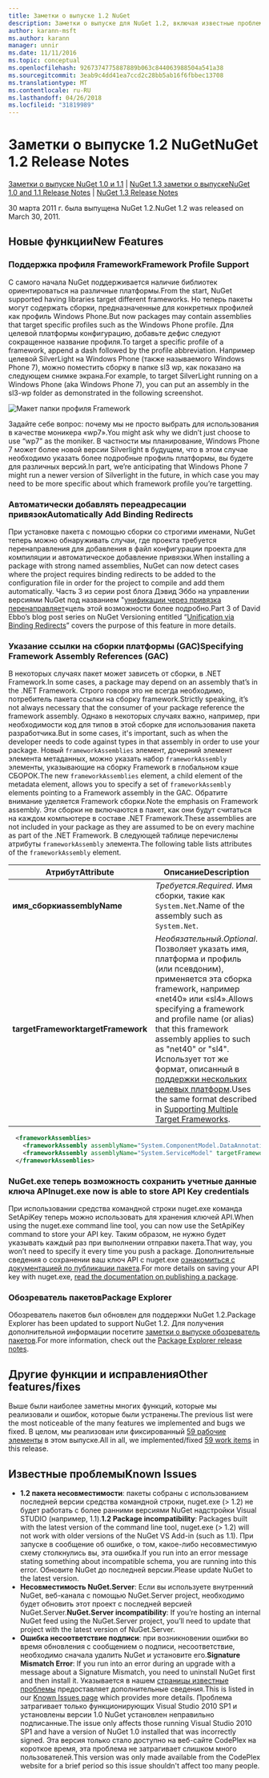 ```yaml
---
title: Заметки о выпуске 1.2 NuGet
description: Заметки о выпуске для NuGet 1.2, включая известные проблемы, исправленные ошибки, добавленные функции и DCR.
author: karann-msft
ms.author: karann
manager: unnir
ms.date: 11/11/2016
ms.topic: conceptual
ms.openlocfilehash: 9267374775887889b063c844063988504a541a38
ms.sourcegitcommit: 3eab9c4dd41ea7ccd2c28bb5ab16f6fbbec13708
ms.translationtype: MT
ms.contentlocale: ru-RU
ms.lasthandoff: 04/26/2018
ms.locfileid: "31819989"
---
```

# <a name="nuget-12-release-notes"></a><span data-ttu-id="41537-103">Заметки о выпуске 1.2 NuGet</span><span class="sxs-lookup"><span data-stu-id="41537-103">NuGet 1.2 Release Notes</span></span>

<span data-ttu-id="41537-104">[Заметки о выпуске NuGet 1.0 и 1.1](../release-notes/nuget-1.1.md) | [NuGet 1.3 заметки о выпуске](../release-notes/nuget-1.3.md)</span><span class="sxs-lookup"><span data-stu-id="41537-104">[NuGet 1.0 and 1.1 Release Notes](../release-notes/nuget-1.1.md) | [NuGet 1.3 Release Notes](../release-notes/nuget-1.3.md)</span></span>

<span data-ttu-id="41537-105">30 марта 2011 г. была выпущена NuGet 1.2.</span><span class="sxs-lookup"><span data-stu-id="41537-105">NuGet 1.2 was released on March 30, 2011.</span></span>

## <a name="new-features"></a><span data-ttu-id="41537-106">Новые функции</span><span class="sxs-lookup"><span data-stu-id="41537-106">New Features</span></span>

### <a name="framework-profile-support"></a><span data-ttu-id="41537-107">Поддержка профиля Framework</span><span class="sxs-lookup"><span data-stu-id="41537-107">Framework Profile Support</span></span>

<span data-ttu-id="41537-108">С самого начала NuGet поддерживается наличие библиотек ориентироваться на различные платформы.</span><span class="sxs-lookup"><span data-stu-id="41537-108">From the start, NuGet supported having libraries target different frameworks.</span></span> <span data-ttu-id="41537-109">Но теперь пакеты могут содержать сборки, предназначенные для конкретных профилей как профиль Windows Phone.</span><span class="sxs-lookup"><span data-stu-id="41537-109">But now packages may contain assemblies that target specific profiles such as the Windows Phone profile.</span></span> <span data-ttu-id="41537-110">Для целевой платформы конфигурацию, добавьте дефис следуют сокращенное название профиля.</span><span class="sxs-lookup"><span data-stu-id="41537-110">To target a specific profile of a framework, append a dash followed by the profile abbreviation.</span></span> <span data-ttu-id="41537-111">Например целевой SilverLight на Windows Phone (также называемого Windows Phone 7), можно поместить сборку в папке sl3 wp, как показано на следующем снимке экрана.</span><span class="sxs-lookup"><span data-stu-id="41537-111">For example, to target SilverLight running on a Windows Phone (aka Windows Phone 7), you can put an assembly in the sl3-wp folder as demonstrated in the following screenshot.</span></span>

![Макет папки профиля Framework](./media/framework-profile-support.png)

<span data-ttu-id="41537-113">Задайте себе вопрос: почему мы не просто выбрать для использования в качестве моникера «wp7».</span><span class="sxs-lookup"><span data-stu-id="41537-113">You might ask why we didn’t just choose to use “wp7” as the moniker.</span></span> <span data-ttu-id="41537-114">В частности мы планирование, Windows Phone 7 может более новой версии Silverlight в будущем, что в этом случае необходимо указать более подробные профиль платформы, вы будете для различных версий.</span><span class="sxs-lookup"><span data-stu-id="41537-114">In part, we’re anticipating that Windows Phone 7 might run a newer version of Silverlight in the future, in which case you may need to be more specific about which framework profile you’re targetting.</span></span>

### <a name="automatically-add-binding-redirects"></a><span data-ttu-id="41537-115">Автоматически добавлять переадресации привязок</span><span class="sxs-lookup"><span data-stu-id="41537-115">Automatically Add Binding Redirects</span></span>

<span data-ttu-id="41537-116">При установке пакета с помощью сборки со строгими именами, NuGet теперь можно обнаруживать случаи, где проекта требуется перенаправления для добавления в файл конфигурации проекта для компиляции и автоматическое добавление привязки.</span><span class="sxs-lookup"><span data-stu-id="41537-116">When installing a package with strong named assemblies, NuGet can now detect cases where the project requires binding redirects to be added to the configuration file in order for the project to compile and add them automatically.</span></span> <span data-ttu-id="41537-117">Часть 3 из серии post блога Дэвид Эббо на управлении версиями NuGet под названием "[унификации через привязка перенаправляет](http://blog.davidebbo.com/2011/01/nuget-versioning-part-3-unification-via.html)«цель этой возможности более подробно.</span><span class="sxs-lookup"><span data-stu-id="41537-117">Part 3 of David Ebbo’s blog post series on NuGet Versioning entitled “[Unification via Binding Redirects](http://blog.davidebbo.com/2011/01/nuget-versioning-part-3-unification-via.html)” covers the purpose of this feature in more details.</span></span>

<a name="framework-assembly-refs"></a>

### <a name="specifying-framework-assembly-references-gac"></a><span data-ttu-id="41537-118">Указание ссылки на сборки платформы (GAC)</span><span class="sxs-lookup"><span data-stu-id="41537-118">Specifying Framework Assembly References (GAC)</span></span>

<span data-ttu-id="41537-119">В некоторых случаях пакет может зависеть от сборки, в .NET Framework.</span><span class="sxs-lookup"><span data-stu-id="41537-119">In some cases, a package may depend on an assembly that’s in the .NET Framework.</span></span> <span data-ttu-id="41537-120">Строго говоря это не всегда необходимо, потребитель пакета ссылки на сборку framework.</span><span class="sxs-lookup"><span data-stu-id="41537-120">Strictly speaking, it’s not always necessary that the consumer of your package reference the framework assembly.</span></span> <span data-ttu-id="41537-121">Однако в некоторых случаях важно, например, при необходимости код для типов в этой сборке для использования пакета разработчика.</span><span class="sxs-lookup"><span data-stu-id="41537-121">But in some cases, it's important, such as when the developer needs to code against types in that assembly in order to use your package.</span></span> <span data-ttu-id="41537-122">Новый `frameworkAssemblies` элемент, дочерний элемент элемента метаданных, можно указать набор `frameworkAssembly` элементы, указывающие на сборку Framework в глобальном кэше СБОРОК.</span><span class="sxs-lookup"><span data-stu-id="41537-122">The new `frameworkAssemblies` element, a child element of the metadata element, allows you to specify a set of `frameworkAssembly` elements pointing to a Framework assembly in the GAC.</span></span> <span data-ttu-id="41537-123">Обратите внимание уделяется Framework сборки.</span><span class="sxs-lookup"><span data-stu-id="41537-123">Note the emphasis on Framework assembly.</span></span>
<span data-ttu-id="41537-124">Эти сборки не включаются в пакет, как они будут считаться на каждом компьютере в составе .NET Framework.</span><span class="sxs-lookup"><span data-stu-id="41537-124">These assemblies are not included in your package as they are assumed to be on every machine  as part of the .NET Framework.</span></span> <span data-ttu-id="41537-125">В следующей таблице перечислены атрибуты `frameworkAssembly` элемента.</span><span class="sxs-lookup"><span data-stu-id="41537-125">The following table lists attributes of the `frameworkAssembly` element.</span></span>


|<span data-ttu-id="41537-126">Атрибут</span><span class="sxs-lookup"><span data-stu-id="41537-126">Attribute</span></span> |<span data-ttu-id="41537-127">Описание</span><span class="sxs-lookup"><span data-stu-id="41537-127">Description</span></span>|
|----------------|-----------|
|<span data-ttu-id="41537-128">**имя_сборки**</span><span class="sxs-lookup"><span data-stu-id="41537-128">**assemblyName**</span></span>|<span data-ttu-id="41537-129">*Требуется*.</span><span class="sxs-lookup"><span data-stu-id="41537-129">*Required*.</span></span> <span data-ttu-id="41537-130">Имя сборки, такие как `System.Net`.</span><span class="sxs-lookup"><span data-stu-id="41537-130">Name of the assembly such as `System.Net`.</span></span>|
|<span data-ttu-id="41537-131">**targetFramework**</span><span class="sxs-lookup"><span data-stu-id="41537-131">**targetFramework**</span></span>|<span data-ttu-id="41537-132">*Необязательный*.</span><span class="sxs-lookup"><span data-stu-id="41537-132">*Optional*.</span></span> <span data-ttu-id="41537-133">Позволяет указать имя, платформа и профиль (или псевдоним), применяется эта сборка framework, например «net40» или «sl4».</span><span class="sxs-lookup"><span data-stu-id="41537-133">Allows specifying a framework and profile name (or alias) that this framework assembly applies to such as "net40" or "sl4".</span></span> <span data-ttu-id="41537-134">Использует тот же формат, описанный в [поддержки нескольких целевых платформ](../create-packages/supporting-multiple-target-frameworks.md).</span><span class="sxs-lookup"><span data-stu-id="41537-134">Uses the same format described in [Supporting Multiple Target Frameworks](../create-packages/supporting-multiple-target-frameworks.md).</span></span>|

```xml
  <frameworkAssemblies>
    <frameworkAssembly assemblyName="System.ComponentModel.DataAnnotations" targetFramework="net40" />
    <frameworkAssembly assemblyName="System.ServiceModel" targetFramework="net40" />
  </frameworkAssemblies>
```

### <a name="nugetexe-now-is-able-to-store-api-key-credentials"></a><span data-ttu-id="41537-135">NuGet.exe теперь возможность сохранить учетные данные ключа API</span><span class="sxs-lookup"><span data-stu-id="41537-135">nuget.exe now is able to store API Key credentials</span></span>

<span data-ttu-id="41537-136">При использовании средства командной строки nuget.exe команда SetApiKey теперь можно использовать для хранения ключей API.</span><span class="sxs-lookup"><span data-stu-id="41537-136">When using the nuget.exe command line tool, you can now use the SetApiKey command to store your API key.</span></span> <span data-ttu-id="41537-137">Таким образом, не нужно будет указывать каждый раз при выполнении отправки пакета.</span><span class="sxs-lookup"><span data-stu-id="41537-137">That way, you won’t need to specify it every time you push a package.</span></span> <span data-ttu-id="41537-138">Дополнительные сведения о сохранении ваш ключ API с nuget.exe [ознакомиться с документацией по публикации пакета](../create-packages/publish-a-package.md).</span><span class="sxs-lookup"><span data-stu-id="41537-138">For more details on saving your API key with nuget.exe, [read the documentation on publishing a package](../create-packages/publish-a-package.md).</span></span>

### <a name="package-explorer"></a><span data-ttu-id="41537-139">Обозреватель пакетов</span><span class="sxs-lookup"><span data-stu-id="41537-139">Package Explorer</span></span>
<span data-ttu-id="41537-140">Обозреватель пакетов был обновлен для поддержки NuGet 1.2.</span><span class="sxs-lookup"><span data-stu-id="41537-140">Package Explorer has been updated to support NuGet 1.2.</span></span> <span data-ttu-id="41537-141">Для получения дополнительной информации посетите [заметки о выпуске обозреватель пакетов](http://nuget.codeplex.com/wikipage?title=New%20features%20in%20NuGet%20Package%20Explorer%201.0).</span><span class="sxs-lookup"><span data-stu-id="41537-141">For more information, check out the [Package Explorer release notes](http://nuget.codeplex.com/wikipage?title=New%20features%20in%20NuGet%20Package%20Explorer%201.0).</span></span>

## <a name="other-featuresfixes"></a><span data-ttu-id="41537-142">Другие функции и исправления</span><span class="sxs-lookup"><span data-stu-id="41537-142">Other features/fixes</span></span>

<span data-ttu-id="41537-143">Выше были наиболее заметны многих функций, которые мы реализовали и ошибок, которые были устранены.</span><span class="sxs-lookup"><span data-stu-id="41537-143">The previous list were the most noticeable of the many features we implemented and bugs we fixed.</span></span> <span data-ttu-id="41537-144">В целом, мы реализован или фиксированный [59 рабочие элементы](http://nuget.codeplex.com/workitem/list/advanced?keyword=&status=All&type=All&priority=All&release=NuGet%201.2&assignedTo=All&component=All&sortField=Votes&sortDirection=Descending&page=0) в этом выпуске.</span><span class="sxs-lookup"><span data-stu-id="41537-144">All in all, we implemented/fixed [59 work items](http://nuget.codeplex.com/workitem/list/advanced?keyword=&status=All&type=All&priority=All&release=NuGet%201.2&assignedTo=All&component=All&sortField=Votes&sortDirection=Descending&page=0) in this release.</span></span>

## <a name="known-issues"></a><span data-ttu-id="41537-145">Известные проблемы</span><span class="sxs-lookup"><span data-stu-id="41537-145">Known Issues</span></span>

* <span data-ttu-id="41537-146">**1.2 пакета несовместимости**: пакеты собраны с использованием последней версии средства командной строки, nuget.exe (> 1.2) не будет работать с более ранними версиями NuGet надстройки Visual STUDIO (например, 1.1).</span><span class="sxs-lookup"><span data-stu-id="41537-146">**1.2 Package incompatibility**: Packages built with the latest version of the command line tool, nuget.exe (> 1.2) will not work with older versions of the NuGet VS Add-in (such as 1.1).</span></span> <span data-ttu-id="41537-147">При запуске в сообщение об ошибке, о том, какое-либо несовместимую схему столкнулись вы, эта ошибка.</span><span class="sxs-lookup"><span data-stu-id="41537-147">If you run into an error message stating something about incompatible schema, you are running into this error.</span></span> <span data-ttu-id="41537-148">Обновите NuGet до последней версии.</span><span class="sxs-lookup"><span data-stu-id="41537-148">Please update NuGet to the latest version.</span></span>
* <span data-ttu-id="41537-149">**Несовместимость NuGet.Server**: Если вы используете внутренний NuGet, веб-канала с помощью NuGet.Server project, необходимо будет обновить этот проект с последней версией NuGet.Server.</span><span class="sxs-lookup"><span data-stu-id="41537-149">**NuGet.Server incompatibility**: If you’re hosting an internal NuGet feed using the NuGet.Server project, you’ll need to update that project with the latest version of NuGet.Server.</span></span>
* <span data-ttu-id="41537-150">**Ошибка несоответствие подписи**: при возникновении ошибки во время обновления с сообщением о подписи, несоответствие, необходимо сначала удалить NuGet и установите его.</span><span class="sxs-lookup"><span data-stu-id="41537-150">**Signature Mismatch Error**: If you run into an error during an upgrade with a message about a Signature Mismatch, you need to uninstall NuGet first and then install it.</span></span> <span data-ttu-id="41537-151">Указывается в нашем [страницы известные проблемы](../release-notes/known-issues.md) предоставляет дополнительные сведения.</span><span class="sxs-lookup"><span data-stu-id="41537-151">This is listed in our [Known Issues page](../release-notes/known-issues.md) which provides more details.</span></span> <span data-ttu-id="41537-152">Проблема затрагивает только функционирующих Visual Studio 2010 SP1 и установлены версии 1.0 NuGet установлен неправильно подписанные.</span><span class="sxs-lookup"><span data-stu-id="41537-152">The issue only affects those running Visual Studio 2010 SP1 and have a version of NuGet 1.0 installed that was incorrectly signed.</span></span> <span data-ttu-id="41537-153">Эта версия только стало доступно на веб-сайте CodePlex на короткое время, эта проблема не затрагивает слишком много пользователей.</span><span class="sxs-lookup"><span data-stu-id="41537-153">This version was only made available from the CodePlex website for a brief period so this issue shouldn't affect too many people.</span></span>